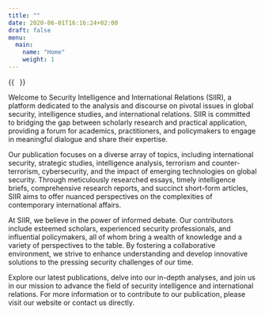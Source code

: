 ```yaml
---
title: ""
date: 2020-06-01T16:16:24+02:00
draft: false
menu:
  main:
    name: "Home"
    weight: 1
---
```


{{<image float="right" width="11em" frame="true" src="img/horse3.jpg" >}}

Welcome to Security Intelligence and International Relations (SIIR), a platform dedicated to the analysis and discourse on pivotal issues in global security, intelligence studies, and international relations. SIIR is committed to bridging the gap between scholarly research and practical application, providing a forum for academics, practitioners, and policymakers to engage in meaningful dialogue and share their expertise.

Our publication focuses on a diverse array of topics, including international security, strategic studies, intelligence analysis, terrorism and counter-terrorism, cybersecurity, and the impact of emerging technologies on global security. Through meticulously researched essays, timely intelligence briefs, comprehensive research reports, and succinct short-form articles, SIIR aims to offer nuanced perspectives on the complexities of contemporary international affairs.

At SIIR, we believe in the power of informed debate. Our contributors include esteemed scholars, experienced security professionals, and influential policymakers, all of whom bring a wealth of knowledge and a variety of perspectives to the table. By fostering a collaborative environment, we strive to enhance understanding and develop innovative solutions to the pressing security challenges of our time.

Explore our latest publications, delve into our in-depth analyses, and join us in our mission to advance the field of security intelligence and international relations. For more information or to contribute to our publication, please visit our website or contact us directly.
